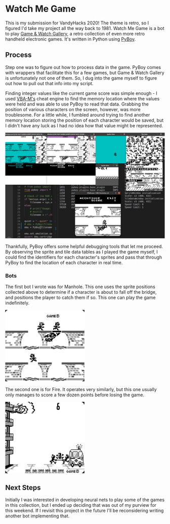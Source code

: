 # Watch Me Game

This is my submission for VandyHacks 2020! The theme is retro, so I figured I'd take my project all the way back to 1981. Watch Me Game is a bot to play [Game & Watch Gallery](https://en.wikipedia.org/wiki/Game_%26_Watch_Gallery), a retro collection of even more retro handheld electronic games. It's written in Python using [PyBoy](https://github.com/Baekalfen/PyBoy).

## Process

Step one was to figure out how to process data in the game. PyBoy comes with wrappers that facilitate this for a few games, but Game & Watch Gallery is unfortunately not one of them. So, I dug into the game myself to figure out how to pull out that info into my script.

Finding integer values like the current game score was simple enough - I used [VBA-M's](https://github.com/visualboyadvance-m/visualboyadvance-m) cheat engine to find the memory location where the values were held and was able to use PyBoy to read that data. Grabbing the position of various characters on the screen, however, was more troublesome. For a little while, I fumbled around trying to find another memory location storing the position of each character would be saved, but I didn't have any luck as I had no idea how that value might be represented.

<img src="https://github.com/jedmijares/Watch-Me-Game/blob/main/media/spriteDebugging.png" alt="Debug Interface" width="600"/>

Thankfully, PyBoy offers some helpful debugging tools that let me proceed. By observing the sprite and tile data tables as I played the game myself, I could find the identifiers for each character's sprites and pass that through PyBoy to find the location of each character in real time.

### Bots

The first bot I wrote was for Manhole. This one uses the sprite positions collected above to determine if a character is about to fall off the bridge, and positions the player to catch them if so. This one can play the game indefinitely.

<img src="https://github.com/jedmijares/Watch-Me-Game/blob/main/media/manhole.gif" width="250" />

The second one is for Fire. It operates very similarly, but this one usually only manages to score a few dozen points before losing the game.

<img src="https://github.com/jedmijares/Watch-Me-Game/blob/main/media/fire.gif" width="250" />

## Next Steps

Initially I was interested in developing neural nets to play some of the games in this collection, but I ended up deciding that was out of my purview for this weekend. If I revisit this project in the future I'll be reconsidering writing another bot implementing that.

